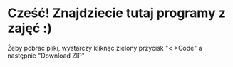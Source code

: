 # Cześć! Znajdziecie tutaj programy z zajęć :)

Żeby pobrać pliki, wystarczy kliknąć zielony przycisk "< >Code" a następnie "Download ZIP"


